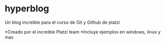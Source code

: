 # hyperblog
Un blog increible para el curso de Git y Github de platzi

*Creado por el increible Platzi team
*Incluye ejemplos en windows, linux y mac